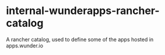 # internal-wunderapps-rancher-catalog
A rancher catalog, used to define some of the apps hosted in apps.wunder.io
